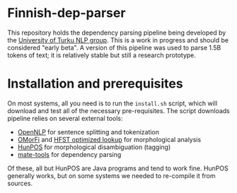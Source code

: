 Finnish-dep-parser
==================

This repository holds the dependency parsing pipeline being developed by the [University of Turku NLP group](http://bionlp.utu.fi). This is a work in progress and should be considered "early beta". A version of this pipeline was used to parse 1.5B tokens of text; it is relatively stable but still a research prototype.

Installation and prerequisites
==============================

On most systems, all you need is to run the `install.sh` script, which will download and test all of the necessary pre-requisites. The script downloads pipeline relies on several external tools:

* [OpenNLP](http://opennlp.apache.org) for sentence splitting and tokenization
* [OMorFi](http://code.google.com/p/omorfi/) and [HFST optimized lookup](http://sourceforge.net/projects/hfst/files/optimized-lookup/) for morphological analysis
* [HunPOS](http://code.google.com/p/hunpos/) for morphological disambiguation (tagging)
* [mate-tools](https://code.google.com/p/mate-tools/) for dependency parsing

Of these, all but HunPOS are Java programs and tend to work fine. HunPOS generally works, but on some systems we needed to re-compile it from sources.
